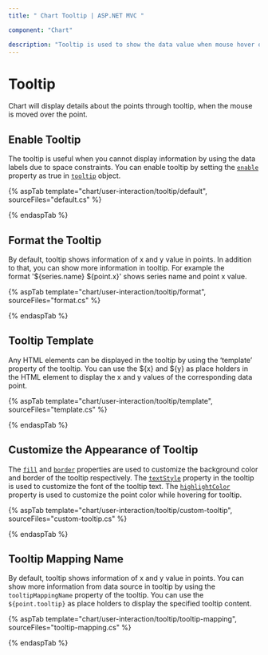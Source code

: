 ```yaml
---
title: " Chart Tooltip | ASP.NET MVC "

component: "Chart"

description: "Tooltip is used to show the data value when mouse hover on the chart.We can able to customize format,template and appearance."
---
```


# Tooltip

<!-- markdownlint-disable MD036 -->

Chart will display details about the points through tooltip, when the mouse is moved over the point.

## Enable Tooltip

The tooltip is useful when you cannot display information by using the data labels due to space constraints.
You can enable tooltip by setting the [`enable`](https://help.syncfusion.com/cr/aspnetcore-js2/Syncfusion.EJ2.Charts.ChartTooltipSettings.html#Syncfusion_EJ2_Charts_ChartTooltipSettings_Enable) property as true
in [`tooltip`](https://help.syncfusion.com/cr/aspnetmvc-js2/Syncfusion.EJ2.Charts.ChartTooltipSettings.html) object.

{% aspTab template="chart/user-interaction/tooltip/default", sourceFiles="default.cs" %}

{% endaspTab %}

## Format the Tooltip

<!-- markdownlint-disable MD013 -->

By default, tooltip shows information of x and y value in points. In addition to that, you can show more
information in tooltip. For example the format '${series.name} ${point.x}' shows series name and point x
value.

{% aspTab template="chart/user-interaction/tooltip/format", sourceFiles="format.cs" %}

{% endaspTab %}

<!-- markdownlint-disable MD013 -->

## Tooltip Template

Any HTML elements can be displayed in the tooltip by using the ‘template’ property of the tooltip. You can use the ${x} and ${y} as place holders in the HTML element to display the x and y values of the corresponding data point.

{% aspTab template="chart/user-interaction/tooltip/template", sourceFiles="template.cs" %}

{% endaspTab %}

## Customize the Appearance of Tooltip

The [`fill`](https://help.syncfusion.com/cr/aspnetcore-js2/Syncfusion.EJ2.Charts.ChartTooltipSettings.html#Syncfusion_EJ2_Charts_ChartTooltipSettings_Fill)
and [`border`](https://help.syncfusion.com/cr/aspnetcore-js2/Syncfusion.EJ2.Charts.ChartTooltipSettings.html#Syncfusion_EJ2_Charts_ChartTooltipSettings_Border)
properties are used to customize the background color and border of the tooltip respectively.
The [`textStyle`](https://help.syncfusion.com/cr/aspnetcore-js2/Syncfusion.EJ2.Charts.ChartTooltipSettings.html#Syncfusion_EJ2_Charts_ChartTooltipSettings_TextStyle)
property in the tooltip is used to customize the font of the tooltip text.
The [`highlightColor`](https://help.syncfusion.com/cr/aspnetcore-js2/Syncfusion.EJ2.Charts.Chart.html#Syncfusion_EJ2_Charts_Chart_HighlightColor) property is used to customize the point color while hovering for tooltip.

{% aspTab template="chart/user-interaction/tooltip/custom-tooltip", sourceFiles="custom-tooltip.cs" %}

{% endaspTab %}

## Tooltip Mapping Name

By default, tooltip shows information of x and y value in points. You can show more information from data source in tooltip by using the `tooltipMappingName` property of the tooltip. You can use the `${point.tooltip}` as place holders to display the specified tooltip content.

{% aspTab template="chart/user-interaction/tooltip/tooltip-mapping", sourceFiles="tooltip-mapping.cs" %}

{% endaspTab %}
